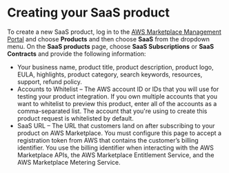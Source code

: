 # Creating your SaaS product<a name="listing-your-saas-product"></a>

To create a new SaaS product, log in to the [AWS Marketplace Management Portal](https://aws.amazon.com/marketplace/management/) and choose **Products** and then choose **SaaS** from the dropdown menu\. On the **SaaS products** page, choose **SaaS Subscriptions** or **SaaS Contracts** and provide the following information:
+ Your business name, product title, product description, product logo, EULA, highlights, product category, search keywords, resources, support, refund policy\.
+ Accounts to Whitelist – The AWS account ID or IDs that you will use for testing your product integration\. If you own multiple accounts that you want to whitelist to preview this product, enter all of the accounts as a comma\-separated list\. The account that you're using to create this product request is whitelisted by default\. 
+ SaaS URL – The URL that customers land on after subscribing to your product on AWS Marketplace\. You must configure this page to accept a registration token from AWS that contains the customer’s billing identifier\. You use the billing identifier when interacting with the AWS Marketplace APIs, the AWS Marketplace Entitlement Service, and the AWS Marketplace Metering Service\. 